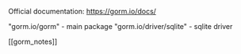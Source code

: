 Official documentation:
https://gorm.io/docs/

"gorm.io/gorm" - main package
"gorm.io/driver/sqlite" - sqlite driver


[[gorm_notes]]